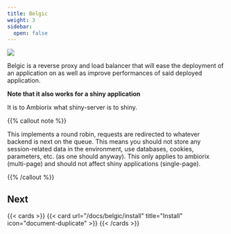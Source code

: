 ```yaml
---
title: Belgic
weight: 3
sidebar:
  open: false
---
```


![](belgic.jpeg)

Belgic is a reverse proxy and load balancer that will ease
the deployment of an application on as well as improve
performances of said deployed application.

__Note that it also works for a shiny application__

It is to Ambiorix what shiny-server is to shiny.

{{% callout note %}}

This implements a round robin, requests are redirected to whatever backend is next on the queue. This means you should not store any session-related data in the environment, use databases, cookies, parameters, etc. (as one should anyway). This only applies to ambiorix (multi-page) and should not affect shiny applications (single-page).

{{% /callout %}}

## Next

{{< cards >}}
  {{< card url="/docs/belgic/install" title="Install" icon="document-duplicate" >}}
{{< /cards >}}
